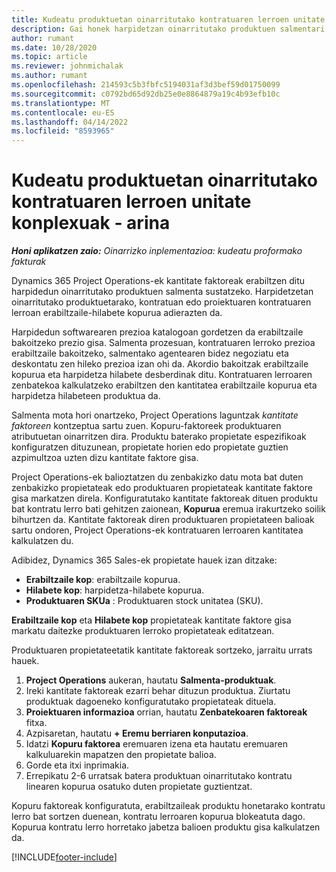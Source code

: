 ```yaml
---
title: Kudeatu produktuetan oinarritutako kontratuaren lerroen unitate konplexuak - arina
description: Gai honek harpidetzan oinarritutako produktuen salmentari laguntzeko informazioa eskaintzen du.
author: rumant
ms.date: 10/28/2020
ms.topic: article
ms.reviewer: johnmichalak
ms.author: rumant
ms.openlocfilehash: 214593c5b3fbfc5194031af3d3bef59d01750099
ms.sourcegitcommit: c0792bd65d92db25e0e8864879a19c4b93efb10c
ms.translationtype: MT
ms.contentlocale: eu-ES
ms.lasthandoff: 04/14/2022
ms.locfileid: "8593965"
---
```

# <a name="manage-complex-units-for-product-based-contract-lines---lite"></a>Kudeatu produktuetan oinarritutako kontratuaren lerroen unitate konplexuak - arina

_**Honi aplikatzen zaio:** Oinarrizko inplementazioa: kudeatu proformako fakturak_

Dynamics 365 Project Operations-ek kantitate faktoreak erabiltzen ditu harpidedun oinarritutako produktuen salmenta sustatzeko. Harpidetzetan oinarritutako produktuetarako, kontratuan edo proiektuaren kontratuaren lerroan erabiltzaile-hilabete kopurua adierazten da.

Harpidedun softwarearen prezioa katalogoan gordetzen da erabiltzaile bakoitzeko prezio gisa. Salmenta prozesuan, kontratuaren lerroko prezioa erabiltzaile bakoitzeko, salmentako agentearen bidez negoziatu eta deskontatu zen hileko prezioa izan ohi da. Akordio bakoitzak erabiltzaile kopurua eta harpidetza hilabete desberdinak ditu. Kontratuaren lerroaren zenbatekoa kalkulatzeko erabiltzen den kantitatea erabiltzaile kopurua eta harpidetza hilabeteen produktua da.

Salmenta mota hori onartzeko, Project Operations laguntzak *kantitate faktoreen* kontzeptua sartu zuen. Kopuru-faktoreek produktuaren atributuetan oinarritzen dira. Produktu baterako propietate espezifikoak konfiguratzen dituzunean, propietate horien edo propietate guztien azpimultzoa uzten dizu kantitate faktore gisa.

Project Operations-ek balioztatzen du zenbakizko datu mota bat duten zenbakizko propietateak edo produktuaren propietateak kantitate faktore gisa markatzen direla. Konfiguratutako kantitate faktoreak dituen produktu bat kontratu lerro bati gehitzen zaionean, **Kopurua** eremua irakurtzeko soilik bihurtzen da. Kantitate faktoreak diren produktuaren propietateen balioak sartu ondoren, Project Operations-ek kontratuaren lerroaren kantitatea kalkulatzen du.

Adibidez, Dynamics 365 Sales-ek propietate hauek izan ditzake:

- **Erabiltzaile kop**: erabiltzaile kopurua.
- **Hilabete kop**: harpidetza-hilabete kopurua.
- **Produktuaren SKUa** : Produktuaren stock unitatea (SKU).

**Erabiltzaile kop** eta **Hilabete kop** propietateak kantitate faktore gisa markatu daitezke produktuaren lerroko propietateak editatzean.

Produktuaren propietateetatik kantitate faktoreak sortzeko, jarraitu urrats hauek.

1. **Project Operations** aukeran, hautatu **Salmenta-produktuak**.
2. Ireki kantitate faktoreak ezarri behar dituzun produktua. Ziurtatu produktuak dagoeneko konfiguratutako propietateak dituela.
3. **Proiektuaren informazioa** orrian, hautatu **Zenbatekoaren faktoreak** fitxa.
4. Azpisaretan, hautatu **+ Eremu berriaren konputazioa**.
5. Idatzi **Kopuru faktorea** eremuaren izena eta hautatu eremuaren kalkuluarekin mapatzen den propietate balioa.
6. Gorde eta itxi inprimakia.
7. Errepikatu 2-6 urratsak batera produktuan oinarritutako kontratu linearen kopurua osatuko duten propietate guztientzat.

Kopuru faktoreak konfiguratuta, erabiltzaileak produktu honetarako kontratu lerro bat sortzen duenean, kontratu lerroaren kopurua blokeatuta dago. Kopurua kontratu lerro horretako jabetza balioen produktu gisa kalkulatzen da.


[!INCLUDE[footer-include](../../includes/footer-banner.md)]